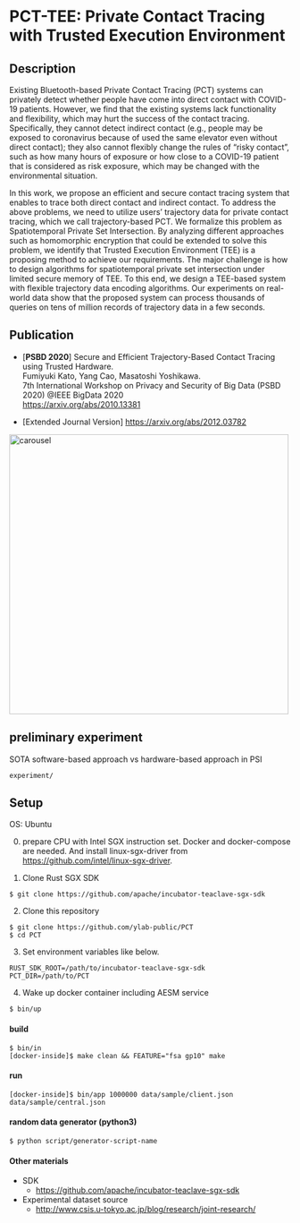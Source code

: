 # PCT-TEE: Private Contact Tracing with Trusted Execution Environment

## Description

Existing Bluetooth-based Private Contact Tracing (PCT) systems can privately detect whether people have come into direct contact with COVID-19 patients. However, we find that the existing systems lack functionality and flexibility, which may hurt the success of the contact tracing. Specifically, they cannot detect indirect contact (e.g., people may be exposed to coronavirus because of used the same elevator even without direct contact); they also cannot flexibly change the rules of “risky contact”, such as how many hours of exposure or how close to a COVID-19 patient that is considered as risk exposure, which may be changed with the environmental situation.

In this work, we propose an efficient and secure contact tracing system that enables to trace both direct contact and indirect contact. To address the above problems, we need to utilize users’ trajectory data for private contact tracing, which we call trajectory-based PCT. We formalize this problem as Spatiotemporal Private Set Intersection. By analyzing different approaches such as homomorphic encryption that could be extended to solve this problem, we identify that Trusted Execution Environment (TEE) is a proposing method to achieve our requirements. The major challenge is how to design algorithms for spatiotemporal private set intersection under limited secure memory of TEE. To this end, we design a TEE-based system with flexible trajectory data encoding algorithms. Our experiments on real-world data show that the proposed system can process thousands of queries on tens of million records of trajectory data in a few seconds.


## Publication

- [**PSBD 2020**] Secure and Efficient Trajectory-Based Contact Tracing using Trusted Hardware.<br>
Fumiyuki Kato, Yang Cao, Masatoshi Yoshikawa.<br>
7th International Workshop on Privacy and Security of Big Data (PSBD 2020) @IEEE BigData 2020 <br>
https://arxiv.org/abs/2010.13381

- [Extended Journal Version] https://arxiv.org/abs/2012.03782

<img width="500" alt="carousel" src="https://user-images.githubusercontent.com/27177602/91183605-a3236200-e726-11ea-894b-ae7f419ca0b8.png">

## preliminary experiment
SOTA software-based approach vs hardware-based approach in PSI

`experiment/`

## Setup

OS: Ubuntu

0. prepare CPU with Intel SGX instruction set. Docker and docker-compose are needed.
And install linux-sgx-driver from https://github.com/intel/linux-sgx-driver.


1. Clone Rust SGX SDK
```
$ git clone https://github.com/apache/incubator-teaclave-sgx-sdk
```

2. Clone this repository
```
$ git clone https://github.com/ylab-public/PCT
$ cd PCT
```

3. Set environment variables like below. 
```
RUST_SDK_ROOT=/path/to/incubator-teaclave-sgx-sdk
PCT_DIR=/path/to/PCT
```

4. Wake up docker container including AESM service
```
$ bin/up
```


#### build
```
$ bin/in
[docker-inside]$ make clean && FEATURE="fsa gp10" make
```

#### run
```
[docker-inside]$ bin/app 1000000 data/sample/client.json data/sample/central.json
```

#### random data generator (python3)
```
$ python script/generator-script-name
```

#### Other materials
- SDK
  - https://github.com/apache/incubator-teaclave-sgx-sdk
- Experimental dataset source 
  - http://www.csis.u-tokyo.ac.jp/blog/research/joint-research/


